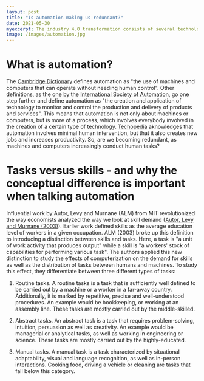 ```yaml
---
layout: post
title: "Is automation making us redundant?"
date: 2021-05-30
myexcerpt: The industry 4.0 transformation consists of several technological advances, reaching from robotics, over IT and digitisation, to artificial intelligence and machine learning. One thing that all have in common is automation. Is the automation of human tasks making us redundant?  
image: /images/automation.jpg
---
```


# What is automation? 

The [Cambridge Dictionary](https://dictionary.cambridge.org/de/worterbuch/englisch/automation) defines automation as "the use of machines and computers that can operate without needing human control". Other definitions, as the one by the [International Society of Automation](https://www.isa.org/about-isa/what-is-automation), go one step further and define automation as "the creation and application of technology to monitor and control the production and delivery of products and services". This means that automation is not only about machines or computers, but is more of a process, which involves everybody involved in the creation of a certain type of technology. [Techopedia](https://www.techopedia.com/definition/32099/automation) aknowledges that automation involves minimal human intervention, but that it also creates new jobs and increases productivity. So, are we becoming redundant, as machines and computers increasingly conduct human tasks? 

# Tasks versus skills - and why the conceptual difference is important when talking automation

Influential work by Autor, Levy and Murnane (ALM) from MIT revolutionized the way economists analyzed the way we look at skill demand ([Autor, Levy and Murnane (2003)](https://economics.mit.edu/files/11600)). Earlier work defined skills as the average education level of workers in a given occupation. ALM (2003) broke up this definition to introducing a distinction between skills and tasks. Here, a task is "a unit of work activity that produces output" while a skill is "a workers' stock of capabilities for performing various task". The authors applied this new distinction to study the effects of computerization on the demand for skills as well as the distribution of tasks between humans and machines. To study this effect, they differentiate between three different types of tasks: 

1. Routine tasks. A routine tasks is a task that is sufficiently well defined to be carried out by a machine or a worker in a far-away country. Additionally, it is marked by repetitive, precise and well-understood procedures. An example would be bookkeeping, or working at an assembly line. These tasks are mostly carried out by the middle-skilled. 

2. Abstract tasks. An abstract task is a task that requires problem-solving, intuition, persuasion as well as creativity. An example would be managerial or analytical tasks, as well as working in engineering or science. These tasks are mostly carried out by the highly-educated. 

3. Manual tasks. A manual task is a task characterized by situational adaptability, visual and language recognition, as well as in-person interactions. Cooking food, driving a vehicle or cleaning are tasks that fall below this category. 


